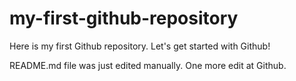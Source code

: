 # my-first-github-repository
Here is my first Github repository. Let's get started with Github!

README.md file was just edited manually. One more edit at Github.
